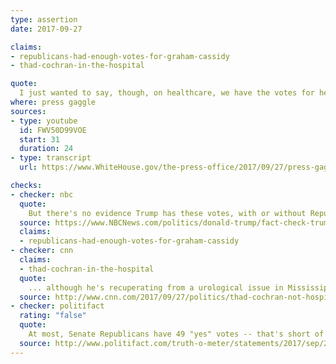 ```yaml
---
type: assertion
date: 2017-09-27

claims:
- republicans-had-enough-votes-for-graham-cassidy
- thad-cochran-in-the-hospital

quote:
  I just wanted to say, though, on healthcare, we have the votes for healthcare. We have one senator that's in the hospital. He can't vote because he’s in the hospital. He can't vote because he’s in the hospital. We have two other votes that are coming, and we will have them. But the problem is we can't have them by Friday -- because the reconciliation ends on Friday.
where: press gaggle
sources:
- type: youtube
  id: FWV50D99VOE
  start: 31
  duration: 24
- type: transcript
  url: https://www.WhiteHouse.gov/the-press-office/2017/09/27/press-gaggle-president-trump

checks:
- checker: nbc
  quote:
    But there's no evidence Trump has these votes, with or without Republican Sen. Thad Cochran, who is home recovering from an illness in Mississippi.
  source: https://www.NBCNews.com/politics/donald-trump/fact-check-trump-says-he-has-votes-health-care-he-n805321
  claims:
  - republicans-had-enough-votes-for-graham-cassidy
- checker: cnn
  claims:
  - thad-cochran-in-the-hospital
  quote:
    ... although he's recuperating from a urological issue in Mississippi, he's not currently in a hospital... Cochran's office, however, said provisions would have been made for the senator to return to Washington to help pass the bill if his vote was needed.
  source: http://www.cnn.com/2017/09/27/politics/thad-cochran-not-hospitalized/index.html
- checker: politifact
  rating: "false"
  quote:
    At most, Senate Republicans have 49 "yes" votes -- that's short of the majority they need to pass the latest health care overhaul. This shortfall would not be overcome even with a "yes" vote from Cochran, who is not hospitalized, but rather recuperating at home after receiving medical treatment.
  source: http://www.politifact.com/truth-o-meter/statements/2017/sep/28/donald-trump/donald-trump-wrongly-blames-hospitalized-senator-g/
---
```

